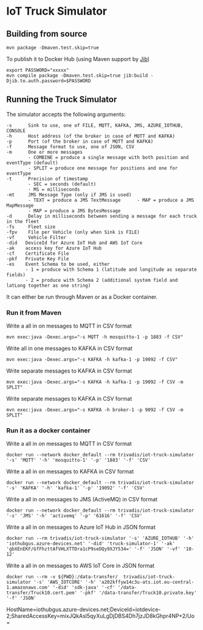 # IoT Truck Simulator

## Building from source

```
mvn package -Dmaven.test.skip=true
```

To publish it to Docker Hub (using Maven support by [Jib](https://github.com/GoogleContainerTools/jib/tree/master/jib-maven-plugin#quickstart))

```
export PASSWORD="xxxxx"
mvn compile package -Dmaven.test.skip=true jib:build -Djib.to.auth.password=$PASSWORD
```

## Running the Truck Simulator

The simulator accepts the following arguments:

```
-s 		Sink to use, one of FILE, MQTT, KAFKA, JMS, AZURE_IOTHUB, CONSOLE
-h 		Host address (of the broker in case of MQTT and KAFKA)
-p 		Port (of the broker in case of MQTT and KAFKA)
-f 		Message format to use, one of JSON, CSV
-m 		One or more messages 
		- COMBINE = produce a single message with both position and eventType (default)
		- SPLIT = produce one message for positions and one for eventType
-t 		Precision of timestamp
		- SEC = seconds (default)
		- MS = milliseconds
-mt 	JMS Message Type (only if JMS is used) 
		- TEXT = produce a JMS TextMessage		- MAP = produce a JMS MapMessage
		- MAP = produce a JMS BytesMessage
-d 		Delay in milliseconds between sending a message for each truck in the fleet
-fs 	Fleet size
-fpv	File per Vehicle (only when Sink is FILE)
-vf		Vehicle Filter
-did   DeviceId for Azure IoT Hub and AWS IoT Core
-ak    access key for Azure IoT Hub
-cf    Certificate File
-pkf   Private Key File
-es    Event Schema to be used, either
       - 1 = produce with Schema 1 (latitude and longitude as separate fields)
       - 2 = produce with Schema 2 (additional system field and latLong together as one string)
```

It can either be run through Maven or as a Docker container. 

### Run it from Maven

Write a all in on messages to MQTT in CSV format

```
mvn exec:java -Dexec.args="-s MQTT -h mosquitto-1 -p 1883 -f CSV"
```

Write all in one messages to KAFKA in CSV format

```
mvn exec:java -Dexec.args="-s KAFKA -h kafka-1 -p 19092 -f CSV"
```

Write separate messages to KAFKA in CSV format

```
mvn exec:java -Dexec.args="-s KAFKA -h kafka-1 -p 19092 -f CSV -m SPLIT"
```

Write separate messages to KAFKA in CSV format

```
mvn exec:java -Dexec.args="-s KAFKA -h broker-1 -p 9092 -f CSV -m SPLIT"
```


### Run it as a docker container

Write a all in on messages to MQTT in CSV format

```
docker run --network docker_default --rm trivadis/iot-truck-simulator '-s' 'MQTT' '-h' 'mosquitto-1' '-p' '1883' '-f' 'CSV'
```

Write a all in on messages to KAFKA in CSV format

```
docker run --network docker_default --rm trivadis/iot-truck-simulator '-s' 'KAFKA' '-h' 'kafka-1' '-p' '19092' '-f' 'CSV'
```

Write a all in on messages to JMS (ActiveMQ) in CSV format

```
docker run --network docker_default --rm trivadis/iot-truck-simulator '-s' 'JMS' '-h' 'activemq' '-p' '61616' '-f' 'CSV'
```

Write a all in on messages to Azure IoT Hub in JSON format

```
docker run --rm trivadis/iot-truck-simulator '-s' 'AZURE_IOTHUB' '-h' 'iothubgus.azure-devices.net' '-did' 'truck-simulator-1' '-ak' 'gbXEnEKF/GfFhzttAfVHLXTTDra1cP9seDQy9XJY534=' '-f' 'JSON' '-vf' '10-12' 
```

Write a all in on messages to AWS IoT Core in JSON format


```
docker run --rm -v ${PWD}:/data-transfer/  trivadis/iot-truck-simulator '-s' 'AWS_IOTCORE' '-h' 'a202kffyw14c3u-ats.iot.eu-central-1.amazonaws.com' '-did' 'sdk-java' '-cf' '/data-transfer/Truck10.cert.pem' '-pkf' '/data-transfer/Truck10.private.key' '-f' 'JSON'
```

HostName=iothubgus.azure-devices.net;DeviceId=iotdevice-2;SharedAccessKey=mixJQkAsl5qyXuLgDjDBS4Dh7jzJD8kGhpr4NP+2/Uo=
